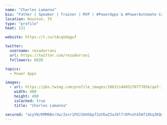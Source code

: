 ```yaml
---
name: "Charles Lamanna"
bio: "Father | Speaker | Trainer | MVP | #PowerApps & #PowerAutomate Community Super User | YouTuber Right-pointing triangle http://youtube.com/c/rezadorrani | Learn - Share - Clockwise rightwards and leftwards open circle arrows"
location: Houston, TX
type: "profile"
heat: 121

website: https://t.co/tAcqSdqguf

twitter:
  username: rezadorrani
  url: https://twitter.com/rezadorrani
  followers: 6820

topics:
  - Power Apps

images:
  - url: https://pbs.twimg.com/profile_images/1063114045270777856/qeT-jpWr_400x400.jpg
    width: 400
    height: 400
    isCached: true
    title: "Charles Lamanna"

secured: "aiyYN/KMM8Bn/Xw/Zxnr1PdJ1bHSbpf2aYEwZ3aJ6lfrDPnzh4IWf18kq3KQwl9g99il+p8Q63KvurrzZKJ+82trhAKH9oR+U9QoIGnwQ/vi77KwI9fbzG+V0IbqaSPbq9AJmuYoaBMejmp1SCNp1lT2xOHW+AL5NU6n6JCidJ2rRFH/u5EV85fD3bpsgZqBf1clwA28PeFdnIU0Xmh5PLQDO7rBOHj0ff1EhpXcruqYUuOK19F0ikwGx7m6FqbLGP8LQVbbqYsWPSqisWApOosZ5gCWAI7+6RmVCmRnwsmLJzWPJzohOlob0x67EEmoxwzpUSs+Yr+bvUbaYAwtdpnKgbs3tW4eK62V9PHfAOyB0IEOkPcdNlIAGDz4A0tzGnqOKaQwUjF3jl1/UxBkD4sKxGBHaPJ1oqpwPauLI4U=;ZkbXYIH4VapobZl48B3Hyw=="
---
```



